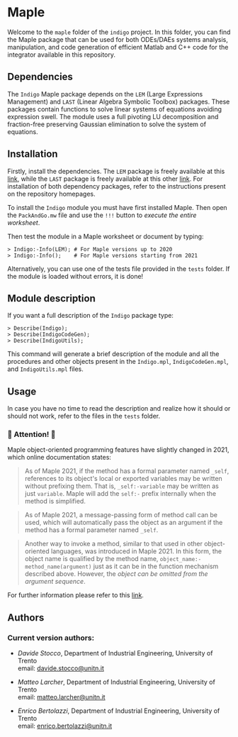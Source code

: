# Maple

Welcome to the `maple` folder of the `indigo` project. In this folder, you can find the Maple package that can be used for both ODEs/DAEs systems analysis, manipulation, and code generation of efficient Matlab and C++ code for the integrator available in this repository.

## Dependencies

The `Indigo` Maple package depends on the `LEM` (Large Expressions Management) and `LAST` (Linear Algebra Symbolic Toolbox) packages.
These packages contain functions to solve linear systems of equations avoiding expression swell. The module uses a full pivoting LU decomposition and fraction-free preserving Gaussian elimination to solve the system of equations.

## Installation

Firstly, install the dependencies. The `LEM` package is freely available at this [link](https://github.com/StoccoDavide/LEM/), while the `LAST` package is freely available at this other [link](https://github.com/StoccoDavide/LAST/). For installation of both dependency packages, refer to the instructions present on the repository homepages.

To install the `Indigo` module you must have first installed Maple. Then open the `PackAndGo.mw` file and use the `!!!` button to *execute the entire worksheet*.

Then test the module in a Maple worksheet or document by typing:

```
> Indigo:-Info(LEM); # For Maple versions up to 2020
> Indigo:-Info();    # For Maple versions starting from 2021
```

Alternatively, you can use one of the tests file provided in the `tests` folder. If the module is loaded without errors, it is done!

## Module description

If you want a full description of the `Indigo` package type:
```
> Describe(Indigo);
> Describe(IndigoCodeGen);
> Describe(IndigoUtils);
```
This command will generate a brief description of the module and all the procedures and other objects present in the `Indigo.mpl`, `IndigoCodeGen.mpl`, and `IndigoUtils.mpl` files.


## Usage

In case you have no time to read the description and realize how it should or should not work, refer to the files in the `tests` folder.

### 🚧 Attention! 🚧

Maple object-oriented programming features have slightly changed in 2021, which online documentation states:

> As of Maple 2021, if the method has a formal parameter named `_self`, references to its object's local or exported variables may be written without prefixing them. That is, `_self:-variable` may be written as just `variable`. Maple will add the `self:-` prefix internally when the method is simplified.

> As of Maple 2021, a message-passing form of method call can be used, which will automatically pass the object as an argument if the method has a formal parameter named `_self`.

> Another way to invoke a method, similar to that used in other object-oriented languages, was introduced in Maple 2021. In this form, the object name is qualified by the method name, `object_name:-method_name(argument)` just as it can be in the function mechanism described above. However, the *object can be omitted from the argument sequence*.

For further information please refer to this [link](https://fr.maplesoft.com/support/help/Maple/view.aspx?path=object/methods).

## Authors

### Current version authors:

- *Davide Stocco*,
  Department of Industrial Engineering,
  University of Trento \
  email: davide.stocco@unitn.it

- *Matteo Larcher*,
  Department of Industrial Engineering,
  University of Trento \
  email: matteo.larcher@unitn.it

- *Enrico Bertolazzi*,
  Department of Industrial Engineering,
  University of Trento \
  email: enrico.bertolazzi@unitn.it
